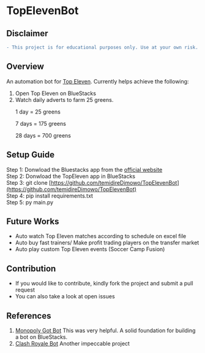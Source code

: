 # TopElevenBot

## Disclaimer
```diff
- This project is for educational purposes only. Use at your own risk.
```

## Overview
An automation bot for [Top Eleven](https://topeleven.com/). Currently helps achieve the following:
1. Open Top Eleven on BlueStacks
2. Watch daily adverts to farm 25 greens. 
    <p>1 day =  25 greens<p>
    <p>7 days =  175 greens<p>
    <p>28 days =  700 greens<p>

## Setup Guide
Step 1: Donwload the Bluestacks app from the [official website](https://www.bluestacks.com/) <br>
Step 2: Donwload the TopEleven app in BlueStacks <br>
Step 3: git clone [https://github.com/temidireDimowo/TopElevenBot](https://github.com/temidireDimowo/TopElevenBot) <br>
Step 4: pip install requirements.txt <br>
Step 5: py main.py

## Future Works
- Auto watch Top Eleven matches according to schedule on excel file
- Auto buy fast trainers/ Make profit trading players on the transfer market
- Auto play custom Top Eleven events (Soccer Camp Fusion)

## Contribution
- If you would like to contribute, kindly fork the project and submit a pull request
- You can also take a look at open issues

## References
1. [Monopoly Got Bot](https://github.com/lewisgibson/monopoly-go-bot) This was very helpful. A solid foundation for building a bot on BlueStacks.
2. [Clash Royale Bot](https://github.com/Pbatch/ClashRoyaleBuildABot) Another impeccable project